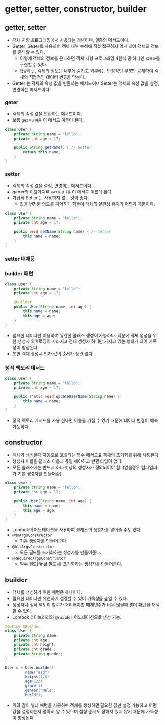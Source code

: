 # getter, setter, constructor, builder

## getter, setter

- 객체 지향 프로그래밍에서 사용되는 개념이며, 일종의 메서드이다.
- Getter, Setter를 사용하여 객체 내부 속성에 직접 접근하지 않게 하여 객체의 정보를 은닉할 수 있다.
  - 이렇게 객체의 정보를 은닉하면 객체 지향 프로그래밍 4원칙 중 하나인 `캡슐화`를 구현할 수 있다.
  - `캡슐화` 란, 객체의 정보는 내부에 숨기고 외부에는 안정적인 부분만 공개하여 객체의 직접적인 데이터 변경을 막는다.
- Getter 는 객체의 속성 값을 반환하는 메서드이며 Setter는 객체의 속성 값을 설정, 변경하는 메서드이다.

### geter

- 객체의 속성 값을 반환하는 메서드이다.
- 보통 `get속성이름` 이 메서드 이름이 된다.

```java
class User {
    private String name = "hello";
    private int age = 17;

    public String getName() { // Getter
        return this.name;
    }
}
```

### setter

- 객체의 속성 값을 설정, 변경하는 메서드이다.
- getter와 마찬가지로 `set속성이름` 이 메서드 이름이 된다.
- 가급적 Setter 는 사용하지 않는 것이 좋다.
  - 값을 변경한 의도를 파악하기 힘들며 객체의 일관성 유지가 어렵기 때문이다.

```java
class User {
    private String name = "hello";
    private int age = 17;

    public void setName(String name) { // Setter
        this.name = name;
    }
}
```

### setter 대채품

### builder 패턴

```java
class User {
    private String name = "hello";
    private int age = 17;

    @Builder
    public User(String name, int age) {
        this.name = name;
        this.age = age;
    }
}
```

- 필요한 데이터만 이용하여 유현한 클래스 생성이 가능하다. 덕분에 객체 생성을 위한 생성자 오버로딩이 사라지고 전체 생성자 하나만 가지고 있는 형태가 되어 가독성이 향상된다.
- 또한 객체 생성시 인자 값의 순서가 상관 없다.

### 정적 팩토리 메서드

```java
class User {
    private String name = "hello";
    private int age = 17;

    public static void updateUserName(String name) {
        this.name = name;
    }
}
```

- 정적 팩토리 메서드를 사용 한다면 이름을 가질 수 있기 때문에 데이터 변경이 예측 가능하다.

## constructor

- 객체가 생성될때 자동으로 호출되는 특수 메서드로 객체의 초기화를 위해 사용된다.
- 생성자 이름을 클래스 이름과 동일 해야하고 반환 타입이 없다.
- 모든 클래스에는 반드시 하나 이상의 생성자가 정의되어야 함. (없을경우 컴파일러가 기본 생성자를 만들어줌)

```java
class User {
    private String name = "hello";
    private int age = 17;

    public User(String name, int age) {
        this.name = name;
        this.age = age;
    }
}
```

- Lombok의 어노테이션을 사용하여 클래스의 생성자를 넣어줄 수도 있다.
- `@NoArgsConstructor`
  - 기본 생성자를 만들어준다.
- `@AllArgsConstructor`
  - 모든 필드를 초기화하는 생성자를 만들어준다.
- `@RequiredArgsConstructor`
  - 필수 필드(final 필드)를 초기화하는 생성자를 만들어준다.

## builder

- 객체를 생성하기 위한 패턴중 하나이다.
- 필요한 데이터만 유연하게 설정할 수 있어 가독성을 높일 수 있다.
- 생성자나 정적 팩토리 함수가 처리해야할 매개변수가 너무 많을때 빌더 패턴을 채택할 수 있다.
- Lombok 라이브러리의 `@Builder` 어노테이션으로 생성 가능.

```java
@Getter @Builder
class User {
    private String name;
    private int age;
    private int height;
    private int grade ;
    private String gender;
}
```

```java
User u = User.builder()
        .name("asd")
        .height(178)
        .age(123)
        .grade(1)
        .gender("Male")
        .build();
```

- 위와 같이 빌더 패턴을 사용하여 객체를 생성하면 필요한 값만 설정 가능하고 어떤 값을 설정하는지 명확히 알 수 있으며 설정 순서도 정해져 있지 않기 때문에 가독성이 향상된다.
